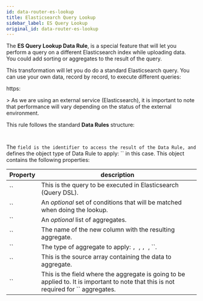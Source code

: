 ```yaml
---
id: data-router-es-lookup
title: Elasticsearch Query Lookup
sidebar_label: ES Query Lookup
original_id: data-router-es-lookup
---
```

<div style={{textAlign: "justify"}}>

The **ES Query Lookup Data Rule**, is a special feature that will let you perform a query on a different Elasticsearch index while uploading data. You could add sorting or aggregates to the result of the query.

This transformation will let you do do a standard Elasticsearch query. You can use your own data, record by record, to execute different queries:

https:

&gt; As we are using an external service (Elasticsearch), it is important to note that performance will vary depending on the status of the external environment.

This rule follows the standard **Data Rules** structure:

```json



```

The `` field is the identifier to access the result of the Data Rule, and `` defines the object type of Data Rule to apply: `` in this case. This object contains the following properties:

| Property                 | description                                                                                                                                       |
| ------------------------ | ------------------------------------------------------------------------------------------------------------------------------------------------- |
| ``           | This is the query to be executed in Elasticsearch (Query DSL).                                                                                    |
| ``     | An _optional_ set of conditions that will be matched when doing the lookup.                                                                       |
| ``            | An _optional_ list of aggregates.                                                                                                                 |
| ``       | The name of the new column with the resulting aggregate.                                                                                          |
| ``       | The type of aggregate to apply: ``, ``, ``, ``, ``.                                           |
| `` | This is the source array containing the data to aggregate.                                                                                        |
| ``      | This is the field where the aggregate is going to be applied to. It is important to note that this is not required for `` aggregates. |
</div>